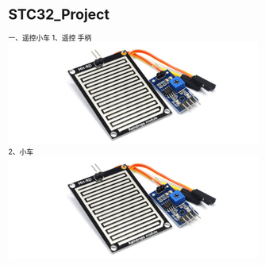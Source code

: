 # STC32_Project
一、遥控小车
1、遥控 手柄
![雨滴传感器](https://github.com/MOMINGXX/STM32_Project/blob/main/Detecting_raindrop/20210530171648878.png)
2、小车
![雨滴传感器](https://github.com/MOMINGXX/STM32_Project/blob/main/Detecting_raindrop/20210530171648878.png)

